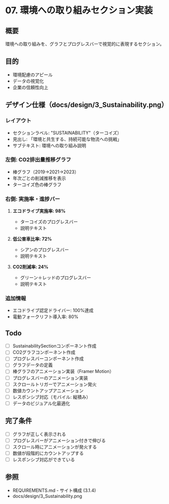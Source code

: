 # 07. 環境への取り組みセクション実装

## 概要
環境への取り組みを、グラフとプログレスバーで視覚的に表現するセクション。

## 目的
- 環境配慮のアピール
- データの視覚化
- 企業の信頼性向上

## デザイン仕様（docs/design/3_Sustainability.png）

### レイアウト
- セクションラベル: "SUSTAINABILITY"（ターコイズ）
- 見出し: 「環境と共生する、持続可能な物流への挑戦」
- サブテキスト: 環境への取り組み説明

### 左側: CO2排出量推移グラフ
- 棒グラフ（2019→2021→2023）
- 年次ごとの削減推移を表示
- ターコイズ色の棒グラフ

### 右側: 実施率・進捗バー
1. **エコドライブ実施率: 98%**
   - ターコイズのプログレスバー
   - 説明テキスト

2. **低公害車比率: 72%**
   - シアンのプログレスバー
   - 説明テキスト

3. **CO2削減率: 24%**
   - グリーン＋レッドのプログレスバー
   - 説明テキスト

### 追加情報
- エコドライブ認定ドライバー: 100%達成
- 電動フォークリフト導入率: 80%

## Todo

- [ ] SustainabilitySectionコンポーネント作成
- [ ] CO2グラフコンポーネント作成
- [ ] プログレスバーコンポーネント作成
- [ ] グラフデータの定義
- [ ] 棒グラフのアニメーション実装（Framer Motion）
- [ ] プログレスバーのアニメーション実装
- [ ] スクロールトリガーでアニメーション発火
- [ ] 数値カウントアップアニメーション
- [ ] レスポンシブ対応（モバイル: 縦積み）
- [ ] データのビジュアル化最適化

## 完了条件

- [ ] グラフが正しく表示される
- [ ] プログレスバーがアニメーション付きで伸びる
- [ ] スクロール時にアニメーションが発火する
- [ ] 数値が段階的にカウントアップする
- [ ] レスポンシブ対応ができている

## 参照
- REQUIREMENTS.md - サイト構成 (3.1.4)
- docs/design/3_Sustainability.png

